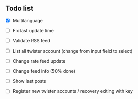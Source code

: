 ## Todo list
- [x] Multilanguage
- [ ] Fix last update time 
- [ ] Validate RSS feed 
- [ ] List all twister account (change from input field to select)
- [ ] Change rate feed update 
- [ ] Change feed info (50% done)
- [ ] Show last posts
- [ ] Register new twister accounts / recovery exiting with key


